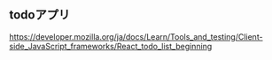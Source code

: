 ## todoアプリ

https://developer.mozilla.org/ja/docs/Learn/Tools_and_testing/Client-side_JavaScript_frameworks/React_todo_list_beginning

